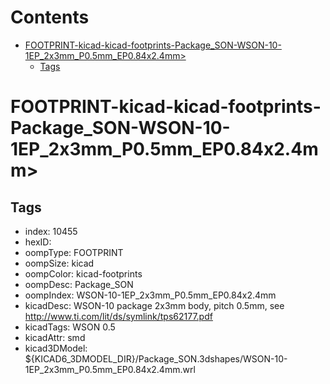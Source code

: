 



Contents
========

* [FOOTPRINT-kicad-kicad-footprints-Package_SON-WSON-10-1EP_2x3mm_P0.5mm_EP0.84x2.4mm>](#footprint-kicad-kicad-footprints-package_son-wson-10-1ep_2x3mm_p05mm_ep084x24mm)
	* [Tags](#tags)

# FOOTPRINT-kicad-kicad-footprints-Package_SON-WSON-10-1EP_2x3mm_P0.5mm_EP0.84x2.4mm>

## Tags

- index: 10455
- hexID: 
- oompType: FOOTPRINT
- oompSize: kicad
- oompColor: kicad-footprints
- oompDesc: Package_SON
- oompIndex: WSON-10-1EP_2x3mm_P0.5mm_EP0.84x2.4mm
- kicadDesc: WSON-10 package 2x3mm body, pitch 0.5mm, see http://www.ti.com/lit/ds/symlink/tps62177.pdf
- kicadTags: WSON 0.5
- kicadAttr: smd
- kicad3DModel: ${KICAD6_3DMODEL_DIR}/Package_SON.3dshapes/WSON-10-1EP_2x3mm_P0.5mm_EP0.84x2.4mm.wrl
